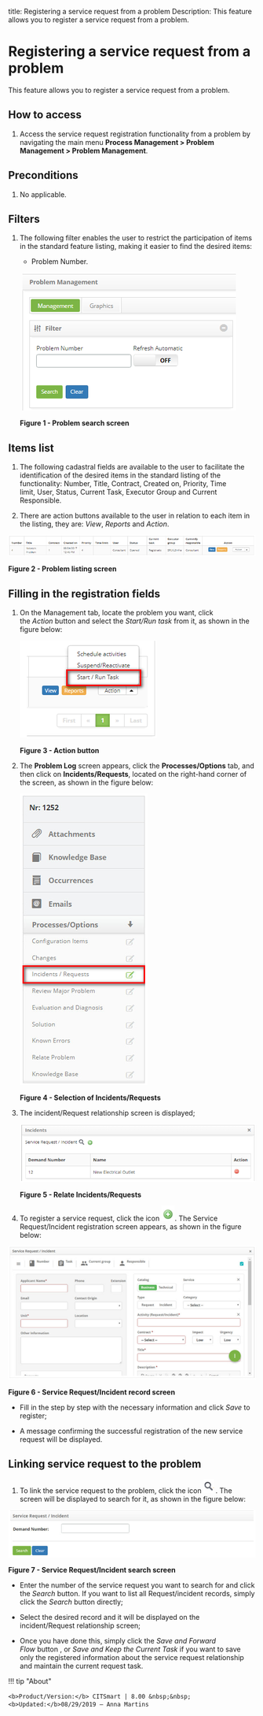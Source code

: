 title: Registering a service request from a problem
Description: This feature allows you to register a service request from a problem.

# Registering a service request from a problem

This feature allows you to register a service request from a problem.

How to access
-------------

1.  Access the service request registration functionality from a problem by
    navigating the main menu **Process Management > Problem
    Management > Problem Management**.

Preconditions
-------------

1.  No applicable.

Filters
-----------

1.  The following filter enables the user to restrict the participation of items
    in the standard feature listing, making it easier to find the desired items:

     - Problem Number.

    ![figure](images/ticket-1.png)

    **Figure 1 - Problem search screen**

Items list
----------

1.  The following cadastral fields are available to the user to facilitate the
    identification of the desired items in the standard listing of the
    functionality: Number, Title, Contract, Created on, Priority, Time
    limit, User, Status, Current Task, Executor Group and Current
    Responsible.

2.  There are action buttons available to the user in relation to each item in
    the listing, they are: *View*, *Reports* and *Action*.

![figure](images/ticket-2.png)

**Figure 2 - Problem listing screen**

Filling in the registration fields
----------------------------------

1.  On the Management tab, locate the problem you want, click
    the *Action* button and select the *Start/Run task* from it, as shown in the
    figure below:

    ![figure](images/ticket-3.png)
   
    **Figure 3 - Action button**

2.  The **Problem Log** screen appears, click the **Processes/Options** tab, and
    then click on **Incidents/Requests**, located on the right-hand corner of
    the screen, as shown in the figure below:

    ![figure](images/ticket-4.png)
   
    **Figure 4 - Selection of Incidents/Requests**

3.  The incident/Request relationship screen is displayed;

    ![figure](images/ticket-5.png)
   
    **Figure 5 - Relate Incidents/Requests**

4.  To register a service request, click the icon ![figure](images/ticket-6.png). The Service Request/Incident
    registration screen appears, as shown in the figure below:

   ![figure](images/ticket-7.png)
   
   **Figure 6 - Service Request/Incident record screen**

-   Fill in the step by step with the necessary information and click *Save* to
    register;

-   A message confirming the successful registration of the new service request
    will be displayed.

Linking service request to the problem
--------------------------------------

1.  To link the service request to the problem, click the icon ![figure](images/ticket-8.png) . The screen will
    be displayed to search for it, as shown in the figure below:

   ![figure](images/ticket-9.png)
   
   **Figure 7 - Service Request/Incident search screen**

-   Enter the number of the service request you want to search for and click
    the *Search* button. If you want to list all Request/incident records,
    simply click the *Search* button directly;

-   Select the desired record and it will be displayed on the incident/Request
    relationship screen;

-   Once you have done this, simply click the *Save and Forward Flow* button ,
    or *Save and Keep the Current Task* if you want to save only the registered
    information about the service request relationship and maintain the current
    request task.


!!! tip "About"

    <b>Product/Version:</b> CITSmart | 8.00 &nbsp;&nbsp;
    <b>Updated:</b>08/29/2019 – Anna Martins
